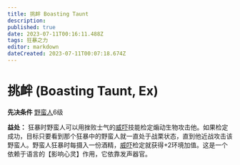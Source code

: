 ```yaml
---
title: 挑衅 Boasting Taunt
description: 
published: true
date: 2023-07-11T00:16:11.488Z
tags: 狂暴之力
editor: markdown
dateCreated: 2023-07-11T00:07:18.674Z
---
```


# 挑衅 (Boasting Taunt, Ex)

**先决条件** [野蛮人](/野蛮人)6级

**益处：** 狂暴时野蛮人可以用挫败士气的[威吓](/技能/威吓)技能检定煽动生物攻击他。如果检定成功，目标只要看到那个狂暴中的野蛮人就一直处于战栗状态，直到他近战攻击该野蛮人。野蛮人狂暴时每摄入一份酒精，[威吓](/技能/威吓)检定就获得+2环境加值。这是一个依赖于语言的【影响心灵】作用，它依靠发声器官。
